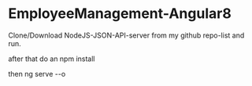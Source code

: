 # EmployeeManagement-Angular8

Clone/Download NodeJS-JSON-API-server from my github repo-list and run.


after that do an npm install 


then ng serve --o
